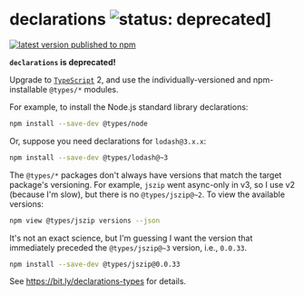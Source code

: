 # declarations ![status: deprecated](https://img.shields.io/badge/status-deprecated-red.svg)]

[![latest version published to npm](https://badge.fury.io/js/declarations.svg)](https://www.npmjs.com/package/declarations)

**`declarations` is deprecated!**

Upgrade to [`TypeScript`](https://www.npmjs.com/package/typescript) 2,
and use the individually-versioned and npm-installable `@types/*` modules.

For example, to install the Node.js standard library declarations:

```sh
npm install --save-dev @types/node
```

Or, suppose you need declarations for `lodash@3.x.x`:

```sh
npm install --save-dev @types/lodash@~3
```

The `@types/*` packages don't always have versions that match the target package's versioning.
For example, `jszip` went async-only in v3, so I use v2 (because I'm slow), but there is no `@types/jszip@~2`.
To view the available versions:

```sh
npm view @types/jszip versions --json
```

It's not an exact science, but I'm guessing I want the version that immediately preceded the `@types/jszip@~3` version, i.e., `0.0.33`.

```sh
npm install --save-dev @types/jszip@0.0.33
```

See <https://bit.ly/declarations-types> for details.
